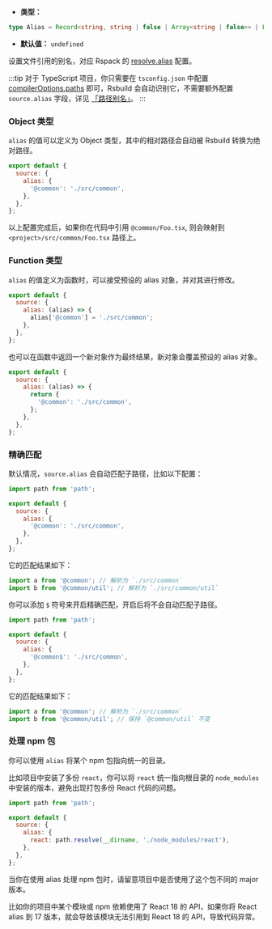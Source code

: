 - **类型：**

```ts
type Alias = Record<string, string | false | Array<string | false>> | Function;
```

- **默认值：** `undefined`

设置文件引用的别名，对应 Rspack 的 [resolve.alias](https://www.rspack.dev/zh/config/resolve.html#resolvealias) 配置。

:::tip
对于 TypeScript 项目，你只需要在 `tsconfig.json` 中配置 [compilerOptions.paths](https://www.typescriptlang.org/tsconfig#paths) 即可，Rsbuild 会自动识别它，不需要额外配置 `source.alias` 字段，详见 [「路径别名」](https://rsbuild.dev/zh/guide/advanced/alias)。
:::

### Object 类型

`alias` 的值可以定义为 Object 类型，其中的相对路径会自动被 Rsbuild 转换为绝对路径。

```js
export default {
  source: {
    alias: {
      '@common': './src/common',
    },
  },
};
```

以上配置完成后，如果你在代码中引用 `@common/Foo.tsx`, 则会映射到 `<project>/src/common/Foo.tsx` 路径上。

### Function 类型

`alias` 的值定义为函数时，可以接受预设的 alias 对象，并对其进行修改。

```js
export default {
  source: {
    alias: (alias) => {
      alias['@common'] = './src/common';
    },
  },
};
```

也可以在函数中返回一个新对象作为最终结果，新对象会覆盖预设的 alias 对象。

```js
export default {
  source: {
    alias: (alias) => {
      return {
        '@common': './src/common',
      };
    },
  },
};
```

### 精确匹配

默认情况，`source.alias` 会自动匹配子路径，比如以下配置：

```js
import path from 'path';

export default {
  source: {
    alias: {
      '@common': './src/common',
    },
  },
};
```

它的匹配结果如下：

```js
import a from '@common'; // 解析为 `./src/common`
import b from '@common/util'; // 解析为 `./src/common/util`
```

你可以添加 `$` 符号来开启精确匹配，开启后将不会自动匹配子路径。

```js
import path from 'path';

export default {
  source: {
    alias: {
      '@common$': './src/common',
    },
  },
};
```

它的匹配结果如下：

```js
import a from '@common'; // 解析为 `./src/common`
import b from '@common/util'; // 保持 `@common/util` 不变
```

### 处理 npm 包

你可以使用 `alias` 将某个 npm 包指向统一的目录。

比如项目中安装了多份 `react`，你可以将 `react` 统一指向根目录的 `node_modules` 中安装的版本，避免出现打包多份 React 代码的问题。

```js
import path from 'path';

export default {
  source: {
    alias: {
      react: path.resolve(__dirname, './node_modules/react'),
    },
  },
};
```

当你在使用 alias 处理 npm 包时，请留意项目中是否使用了这个包不同的 major 版本。

比如你的项目中某个模块或 npm 依赖使用了 React 18 的 API，如果你将 React alias 到 17 版本，就会导致该模块无法引用到 React 18 的 API，导致代码异常。
